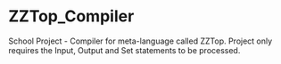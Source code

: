 # ZZTop_Compiler
 School Project - Compiler for meta-language called ZZTop. Project only requires the Input, Output and Set statements to be processed.
